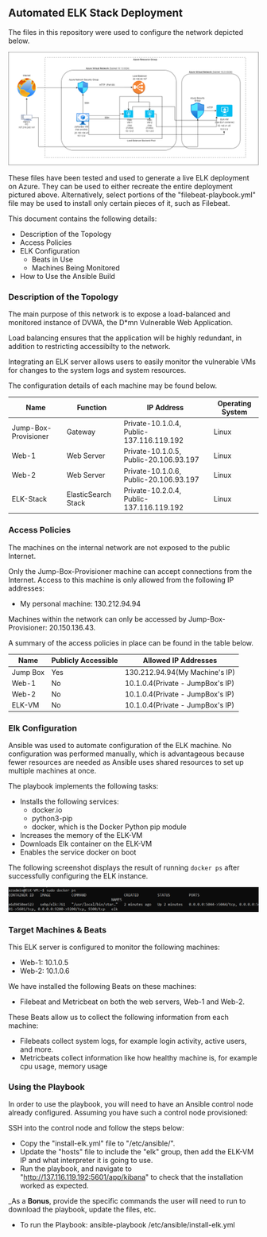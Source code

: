 ## Automated ELK Stack Deployment

The files in this repository were used to configure the network depicted below.

![Diagram](https://github.com/brarharry/elk-stack/blob/main/Diagram/ELK-DIAGRAM.png)

These files have been tested and used to generate a live ELK deployment on Azure. They can be used to either recreate the entire deployment pictured above. Alternatively, select portions of the "filebeat-playbook.yml" file may be used to install only certain pieces of it, such as Filebeat.

This document contains the following details:
- Description of the Topology
- Access Policies
- ELK Configuration
  - Beats in Use
  - Machines Being Monitored
- How to Use the Ansible Build


### Description of the Topology

The main purpose of this network is to expose a load-balanced and monitored instance of DVWA, the D*mn Vulnerable Web Application.

Load balancing ensures that the application will be highly redundant, in addition to restricting accessibilty to the network.

Integrating an ELK server allows users to easily monitor the vulnerable VMs for changes to the system logs and system resources.

The configuration details of each machine may be found below.

| Name     | Function | IP Address | Operating System |
|----------|----------|------------|------------------|
| Jump-Box-Provisioner  | Gateway             | Private-10.1.0.4, Public-137.116.119.192   | Linux            |
| Web-1                 | Web Server          | Private-10.1.0.5, Public-20.106.93.197     | Linux            |
| Web-2     | Web Server          | Private-10.1.0.6, Public-20.106.93.197   | Linux            |
| ELK-Stack | ElasticSearch Stack | Private-10.2.0.4, Public-137.116.119.192   | Linux            |

### Access Policies

The machines on the internal network are not exposed to the public Internet. 

Only the Jump-Box-Provisioner machine can accept connections from the Internet. Access to this machine is only allowed from the following IP addresses:
- My personal machine: 130.212.94.94

Machines within the network can only be accessed by Jump-Box-Provisioner: 20.150.136.43.

A summary of the access policies in place can be found in the table below.

| Name     | Publicly Accessible | Allowed IP Addresses |
|----------|---------------------|----------------------|
| Jump Box | Yes                 |     130.212.94.94(My Machine's IP)             |
| Web-1    | No                  |     10.1.0.4(Private - JumpBox's IP)           |
| Web-2    | No                  |     10.1.0.4(Private - JumpBox's IP)           |
| ELK-VM   | No                  |     10.1.0.4(Private - JumpBox's IP)    	  |

### Elk Configuration

Ansible was used to automate configuration of the ELK machine. No configuration was performed manually, which is advantageous because fewer resources are needed as Ansible uses shared resources to set up multiple machines at once.

The playbook implements the following tasks:
- Installs the following services:
	- docker.io
	- python3-pip
	- docker, which is the Docker Python pip module
- Increases the memory of the ELK-VM
- Downloads Elk container on the ELK-VM
- Enables the service docker on boot

The following screenshot displays the result of running `docker ps` after successfully configuring the ELK instance.

![screenshot of docker ps output](https://github.com/brarharry/elk-stack/blob/main/Resources/elk-docker.PNG)

### Target Machines & Beats
This ELK server is configured to monitor the following machines:
- Web-1: 10.1.0.5
- Web-2: 10.1.0.6

We have installed the following Beats on these machines:
- Filebeat and Metricbeat on both the web servers, Web-1 and Web-2.

These Beats allow us to collect the following information from each machine:
- Filebeats collect system logs, for example login activity, active users, and more. 
- Metricbeats collect information like how healthy machine is, for example cpu usage, memory usage 

### Using the Playbook
In order to use the playbook, you will need to have an Ansible control node already configured. Assuming you have such a control node provisioned: 

SSH into the control node and follow the steps below:
- Copy the "install-elk.yml" file to "/etc/ansible/".
- Update the "hosts" file to include the "elk" group, then add the ELK-VM IP and what interpreter it is going to use.
- Run the playbook, and navigate to "http://137.116.119.192:5601/app/kibana" to check that the installation worked as expected.

_As a **Bonus**, provide the specific commands the user will need to run to download the playbook, update the files, etc.
- To run the Playbook: ansible-playbook /etc/ansible/install-elk.yml
